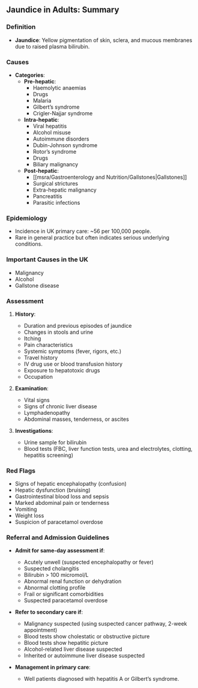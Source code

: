 ## Jaundice in Adults: Summary

### Definition
- **Jaundice**: Yellow pigmentation of skin, sclera, and mucous membranes due to raised plasma bilirubin.

### Causes
- **Categories**:
  - **Pre-hepatic**: 
    - Haemolytic anaemias
    - Drugs
    - Malaria
    - Gilbert’s syndrome
    - Crigler-Najjar syndrome
  - **Intra-hepatic**: 
    - Viral hepatitis
    - Alcohol misuse
    - Autoimmune disorders
    - Dubin-Johnson syndrome
    - Rotor’s syndrome
    - Drugs
    - Biliary malignancy
  - **Post-hepatic**: 
    - [[msra/Gastroenterology and Nutrition/Gallstones|Gallstones]]
    - Surgical strictures
    - Extra-hepatic malignancy
    - Pancreatitis
    - Parasitic infections

### Epidemiology
- Incidence in UK primary care: ~56 per 100,000 people.
- Rare in general practice but often indicates serious underlying conditions.

### Important Causes in the UK
- Malignancy
- Alcohol
- Gallstone disease

### Assessment
1. **History**:
   - Duration and previous episodes of jaundice
   - Changes in stools and urine
   - Itching
   - Pain characteristics
   - Systemic symptoms (fever, rigors, etc.)
   - Travel history
   - IV drug use or blood transfusion history
   - Exposure to hepatotoxic drugs
   - Occupation

2. **Examination**:
   - Vital signs
   - Signs of chronic liver disease
   - Lymphadenopathy
   - Abdominal masses, tenderness, or ascites

3. **Investigations**:
   - Urine sample for bilirubin
   - Blood tests (FBC, liver function tests, urea and electrolytes, clotting, hepatitis screening)

### Red Flags
- Signs of hepatic encephalopathy (confusion)
- Hepatic dysfunction (bruising)
- Gastrointestinal blood loss and sepsis
- Marked abdominal pain or tenderness
- Vomiting
- Weight loss
- Suspicion of paracetamol overdose

### Referral and Admission Guidelines
- **Admit for same-day assessment if**:
  - Acutely unwell (suspected encephalopathy or fever)
  - Suspected cholangitis
  - Bilirubin > 100 micromol/L
  - Abnormal renal function or dehydration
  - Abnormal clotting profile
  - Frail or significant comorbidities
  - Suspected paracetamol overdose

- **Refer to secondary care if**:
  - Malignancy suspected (using suspected cancer pathway, 2-week appointment)
  - Blood tests show cholestatic or obstructive picture
  - Blood tests show hepatitic picture
  - Alcohol-related liver disease suspected
  - Inherited or autoimmune liver disease suspected

- **Management in primary care**: 
  - Well patients diagnosed with hepatitis A or Gilbert’s syndrome.